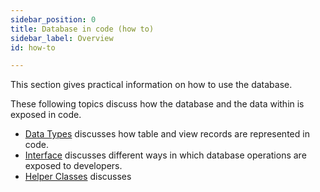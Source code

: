 ```yaml
---
sidebar_position: 0
title: Database in code (how to)
sidebar_label: Overview
id: how-to

---
```



This section gives practical information on how to use the database.

These following topics discuss how the database and the data within is exposed in code.

* [Data Types](../data-types/overview) discusses how table and view records are represented in code.
* [Interface](../interface/overview) discusses different ways in which database operations are exposed to developers.
* [Helper Classes](../helper/overview) discusses 

